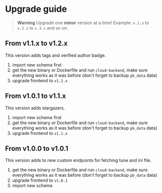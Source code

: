# Upgrade guide

> **Warning**
> Upgrade one **minor** version at a time! Example: `x.1.x` to `x.2.x` to `x.3.x` and so on.

## From v1.1.x to v1.2.x

This version adds tags and verified author badge.

1. import new schema first
2. get the new binary or Dockerfile and run `cloud-backend`, make sure everything works as it was before (don't forget to backup `pb_data` data)
3. upgrade frontend to `v1.2.x`

## From v1.0.1 to v1.1.x

This version adds stargazers.

1. import new schema first
2. get the new binary or Dockerfile and run `cloud-backend`, make sure everything works as it was before (don't forget to backup `pb_data` data)
3. upgrade frontend to `v1.1.x`

## From v1.0.0 to v1.0.1

This version adds to new custom endpoints for fetching tune and ini file.

1. get the new binary or Dockerfile and run `cloud-backend`, make sure everything works as it was before (don't forget to backup `pb_data` data)
2. upgrade frontend to `v1.0.1`
3. import new schema
